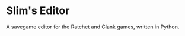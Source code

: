 Slim's Editor
=============

A savegame editor for the Ratchet and Clank games, written in Python.

